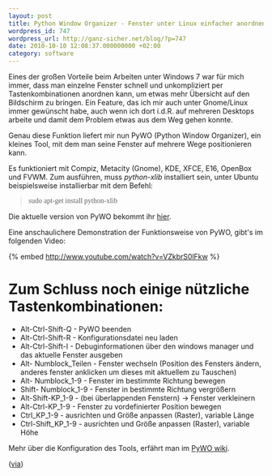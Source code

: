```yaml
---
layout: post
title: Python Window Organizer - Fenster unter Linux einfacher anordnen
wordpress_id: 747
wordpress_url: http://ganz-sicher.net/blog/?p=747
date: 2010-10-10 12:08:37.000000000 +02:00
category: software
---
```

Eines der großen Vorteile beim Arbeiten unter Windows 7 war für mich immer, dass man einzelne Fenster schnell und unkompliziert per Tastenkombinationen anordnen kann, um etwas mehr Übersicht auf den Bildschirm zu bringen. Ein Feature, das ich mir auch unter Gnome/Linux immer gewünscht habe, auch wenn ich dort i.d.R. auf mehreren Desktops arbeite und damit dem Problem etwas aus dem Weg gehen konnte.

Genau diese Funktion liefert mir nun PyWO (Python Window Organizer), ein kleines Tool, mit dem man seine Fenster auf mehrere Wege positionieren kann.

<!--more-->
Es funktioniert mit Compiz, Metacity (Gnome), KDE, XFCE, E16, OpenBox und FVWM. Zum ausführen, muss <em>python-xlib </em>installiert sein, unter Ubuntu beispielsweise installierbar mit dem Befehl:
<blockquote><span style="font-family: 'Courier New,courier';">sudo apt-get install python-xlib</span></blockquote>

<div class="infobox">Die aktuelle version von PyWO bekommt ihr <a title="Pywo" class="scriptlink" href="http://code.google.com/p/pywo/downloads/list" target="_blank">hier</a>.</div>

Eine anschaulichere Demonstration der Funktionsweise von PyWO, gibt's im folgenden Video:

{% embed http://www.youtube.com/watch?v=VZkbrS0lFkw %}


Zum Schluss noch einige nützliche Tastenkombinationen:
======================================================

* Alt-Ctrl-Shift-Q - PyWO beenden
* Alt-Ctrl-Shift-R - Konfigurationsdatei neu laden
* Alt-Ctrl-Shift-I - Debuginformationen über den windows manager und das aktuelle Fenster ausgeben
* Alt- Numblock_Teilen - Fenster wechseln (Position des Fensters ändern, anderes fenster anklicken um dieses mit aktuellem zu Tauschen)
* Alt- Numblock_1-9 - Fenster im bestimmte Richtung bewegen
* Shift- Numblock_1-9 - Fenster in bestimmte Richtung vergrößern
* Alt-Shift-KP_1-9 - (bei überlappenden Fenstern) -&gt; Fenster verkleinern
* Alt-Ctrl-KP_1-9 - Fenster zu vordefinierter Position bewegen
* Ctrl_KP_1-9 - ausrichten und Größe anpassen (Raster), variable Länge
* Ctrl-Shift_KP_1-9 - ausrichten und Größe anpassen (Raster), variable Höhe

Mehr über die Konfiguration des Tools, erfährt man im <a title="Wiki" href="http://code.google.com/p/pywo/wiki/PywoConfiguration" target="_blank">PyWO wiki</a>.

(<a title="WebUpd8" href="http://www.webupd8.org/2010/10/pywo-python-window-organizer-easily.html" target="_blank">via</a>)
